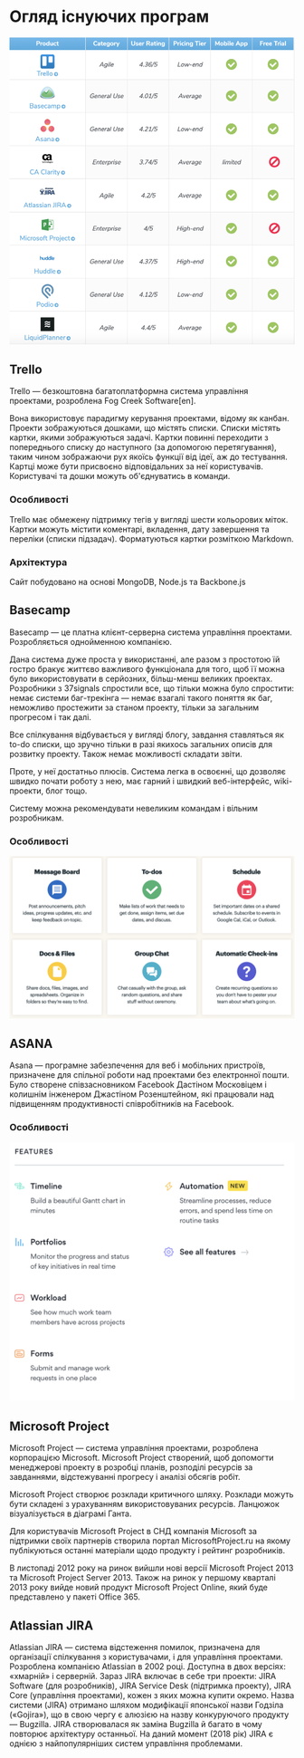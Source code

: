 # Огляд існуючих програм
<p align="center">
    <img src="./Assets/Progs.png"/>
</p>

## Trello
Trello — безкоштовна багатоплатформна система управління проектами, розроблена Fog Creek Software[en].

Вона використовує парадигму керування проектами, відому як канбан. Проекти зображуються дошками, що містять списки. Списки містять картки, якими зображуються задачі. Картки повинні переходити з попереднього списку до наступного (за допомогою перетягування), таким чином зображаючи рух якоїсь функції від ідеї, аж до тестування. Картці може бути присвоєно відповідальних за неї користувачів. Користувачі та дошки можуть об'єднуватись в команди.

### Особливості
Trello має обмежену підтримку тегів у вигляді шести кольорових міток. Картки можуть містити коментарі, вкладення, дату завершення та переліки (списки підзадач). Форматуються картки розміткою Markdown.

### Архітектура
Сайт побудовано на основі MongoDB, Node.js та Backbone.js

## Basecamp
Basecamp — це платна клієнт-серверна система управління проектами. Розробляється однойменною компанією.

Дана система дуже проста у використанні, але разом з простотою їй гостро бракує життєво важливого функціонала для того, щоб її можна було використовувати в серйозних, більш-менш великих проектах. Розробники з 37signals спростили все, що тільки можна було спростити: немає системи баг-трекінга — немає взагалі такого поняття як баг, неможливо простежити за станом проекту, тільки за загальним прогресом і так далі.

Все спілкування відбувається у вигляді блогу, завдання ставляться як to-do списки, що зручно тільки в разі якихось загальних описів для розвитку проекту. Також немає можливості складати звіти.

Проте, у неї достатньо плюсів. Система легка в освоєнні, що дозволяє швидко почати роботу з нею, має гарний і швидкий веб-інтерфейс, wiki-проекти, блог тощо.

Систему можна рекомендувати невеликим командам і вільним розробникам.

### Особливості

<p align="center">
    <img src="./Assets/Features_Of_Basecamp.png"/>
</p>

## ASANA 
Asana — програмне забезпечення для веб і мобільних пристроїв, призначене для спільної роботи над проектами без електронної пошти. Було створене співзасновником Facebook Дастіном Московіцем і колишнім інженером Джастіном Розенштейном, які працювали над підвищенням продуктивності співробітників на Facebook.

### Особливості

<p align="center">
    <img src="./Assets/ASANA.png"/>
</p>

## Microsoft Project
Microsoft Project — система управління проектами, розроблена корпорацією Microsoft. Microsoft Project створений, щоб допомогти менеджерові проекту в розробці планів, розподілі ресурсів за завданнями, відстежуванні прогресу і аналізі обсягів робіт.

Microsoft Project створює розклади критичного шляху. Розклади можуть бути складені з урахуванням використовуваних ресурсів. Ланцюжок візуалізується в діаграмі Ганта.

Для користувачів Microsoft Project в СНД компанія Microsoft за підтримки своїх партнерів створила портал MicrosoftProject.ru на якому публікуються останні матеріали щодо продукту і рейтинг розробників.

В листопаді 2012 року на ринок вийшли нові версії Microsoft Project 2013 та Microsoft Project Server 2013. Також на ринок у першому кварталі 2013 року вийде новий продукт Microsoft Project Online, який буде представлено у пакеті Office 365.


## Atlassian JIRA
Atlassian JIRA — система відстеження помилок, призначена для організації спілкування з користувачами, і для управління проектами. Розроблена компанією Atlassian в 2002 році. Доступна в двох версіях: «хмарній» і серверній. Зараз JIRA включає в себе три проекти: JIRA Software (для розробників), JIRA Service Desk (підтримка проекту), JIRA Core (управління проектами), кожен з яких можна купити окремо. Назва системи (JIRA) отримано шляхом модифікації японської назви Годзіла («Gojira»), що в свою чергу є алюзією на назву конкуруючого продукту — Bugzilla. JIRA створювалася як заміна Bugzilla й багато в чому повторює архітектуру останньої. На даний момент (2018 рік) JIRA є однією з найпопулярніших систем управління проблемами.
